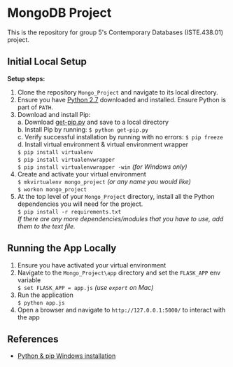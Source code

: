# MongoDB Project
This is the repository for group 5's Contemporary Databases (ISTE.438.01) project. 

## Initial Local Setup
**Setup steps:**
1. Clone the repository `Mongo_Project` and navigate to its local directory.
2. Ensure you have [Python 2.7](https://www.python.org/downloads/) downloaded and installed. Ensure Python is part of `PATH`.
3. Download and install Pip: <br/>
   a. Download [get-pip.py](https://bootstrap.pypa.io/get-pip.py) and save to a local directory <br/>
   b. Install Pip by running: `$ python get-pip.py` <br/>
   c. Verify successful installation by running with no errors: `$ pip freeze` <br/>
   d. Install virtual environment & virtual environment wrapper <br/>
   `$ pip install virtualenv`<br/>
   `$ pip install virtualenvwrapper`<br/>
   `$ pip install virtualenvwrapper -win` _(for Windows only)_ </br>
4. Create and activate your virtual environment <br/>
    `$ mkvirtualenv mongo_project` _(or any name you would like)_ <br/>
    `$ workon mongo_project` <br/>
5. At the top level of your `Mongo_Project` directory, install all the Python dependencies you will need for the project. <br/>
	`$ pip install -r requirements.txt` <br/>
    _If there are any more dependencies/modules that you have to use, add them to the text file._

## Running the App Locally
 1. Ensure you have activated your virtual environment
 2. Navigate to the `Mongo_Project\app` directory and set the `FLASK_APP` env variable <br/>
    `$ set FLASK_APP = app.js` _(use `export` on Mac)_
 3. Run the application <br/>
    `$ python app.js` <br/>
 4. Open a browser and navigate to `http://127.0.0.1:5000/` to interact with the app

## References
- [Python & pip Windows installation](https://github.com/BurntSushi/nfldb/wiki/Python-&-pip-Windows-installation)